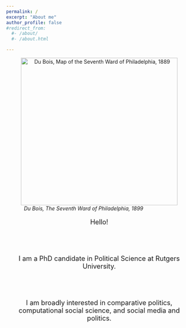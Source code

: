 ```yaml
---
permalink: /
excerpt: "About me"
author_profile: false
#redirect_from: 
  #- /about/
  #- /about.html

---
```


<figure>
<center>
<img src="seventhward.jpg" width="1550" height="400" alt = "Du Bois, Map of the Seventh Ward of Philadelphia, 1889" style="width:100%">
</center>
 <figcaption> <i> &nbsp; Du Bois, The Seventh Ward of Philadelphia, 1899 </i></figcaption>
</figure>

<font size="4">

<center>

Hello! 

<br/> <br/>

I am a PhD candidate in Political Science at Rutgers University. 


<br/> <br/>

I am broadly interested in comparative politics, computational social science, and social media and politics.

<br /> <br /> <br />

</center>

